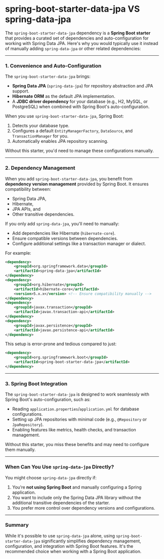 # spring-boot-starter-data-jpa VS spring-data-jpa

The `spring-boot-starter-data-jpa` dependency is a **Spring Boot starter** that provides a curated set of dependencies and auto-configuration for working with Spring Data JPA. Here's why you would typically use it instead of manually adding `spring-data-jpa` or other related dependencies:

---

### 1. **Convenience and Auto-Configuration**
The `spring-boot-starter-data-jpa` brings:
- **Spring Data JPA** (`spring-data-jpa`) for repository abstraction and JPA support.
- **Hibernate ORM** as the default JPA implementation.
- A **JDBC driver dependency** for your database (e.g., H2, MySQL, or PostgreSQL) when combined with Spring Boot's auto-configuration.

When you use `spring-boot-starter-data-jpa`, Spring Boot:
1. Detects your database type.
2. Configures a default `EntityManagerFactory`, `DataSource`, and `TransactionManager` for you.
3. Automatically enables JPA repository scanning.

Without this starter, you'd need to manage these configurations manually.

---

### 2. **Dependency Management**
When you add `spring-boot-starter-data-jpa`, you benefit from **dependency version management** provided by Spring Boot. It ensures compatibility between:
- Spring Data JPA,
- Hibernate,
- JPA APIs, and
- Other transitive dependencies.

If you only add `spring-data-jpa`, you'll need to manually:
- Add dependencies like Hibernate (`hibernate-core`).
- Ensure compatible versions between dependencies.
- Configure additional settings like a transaction manager or dialect.

For example:
```xml
<dependency>
    <groupId>org.springframework.data</groupId>
    <artifactId>spring-data-jpa</artifactId>
</dependency>
<dependency>
    <groupId>org.hibernate</groupId>
    <artifactId>hibernate-core</artifactId>
    <version>5.x.x</version> <!-- Ensure compatibility manually -->
</dependency>
<dependency>
    <groupId>javax.transaction</groupId>
    <artifactId>javax.transaction-api</artifactId>
</dependency>
<dependency>
    <groupId>javax.persistence</groupId>
    <artifactId>javax.persistence-api</artifactId>
</dependency>
```

This setup is error-prone and tedious compared to just:
```xml
<dependency>
    <groupId>org.springframework.boot</groupId>
    <artifactId>spring-boot-starter-data-jpa</artifactId>
</dependency>
```

---

### 3. **Spring Boot Integration**
The `spring-boot-starter-data-jpa` is designed to work seamlessly with Spring Boot's auto-configuration, such as:
- Reading `application.properties`/`application.yml` for database configurations.
- Setting up JPA repositories with minimal code (e.g., `@Repository` or `JpaRepository`).
- Enabling features like metrics, health checks, and transaction management.

Without this starter, you miss these benefits and may need to configure them manually.

---

### When Can You Use `spring-data-jpa` Directly?
You might choose `spring-data-jpa` directly if:
1. You’re **not using Spring Boot** and manually configuring a Spring application.
2. You want to include only the Spring Data JPA library without the additional transitive dependencies of the starter.
3. You prefer more control over dependency versions and configurations.

---

### Summary
While it's possible to use `spring-data-jpa` alone, using `spring-boot-starter-data-jpa` significantly simplifies dependency management, configuration, and integration with Spring Boot features. It's the recommended choice when working with a Spring Boot application.
